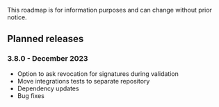<!--# Roadmap:-->

This roadmap is for information purposes and can change without prior notice.

## Planned releases

### 3.8.0 - December 2023
- Option to ask revocation for signatures during validation
- Move integrations tests to separate repository
- Dependency updates
- Bug fixes
